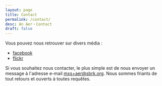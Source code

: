 ```yaml
---
layout: page
title: Contact
permalink: /contact/
desc: An Aer・Contact
draft: false
---
```


Vous pouvez nous retrouver sur divers média :

- [facebook](https://www.facebook.com/AnAerPictures)
- [flickr](https://www.flickr.com/photos/133795382@N04/)

Si vous souhaitez nous contacter, le plus simple est de nous envoyer
un message à l'adresse e-mail <mxs+aer@sbrk.org>. Nous sommes friants
de tout retours et ouverts à toutes requêtes.
